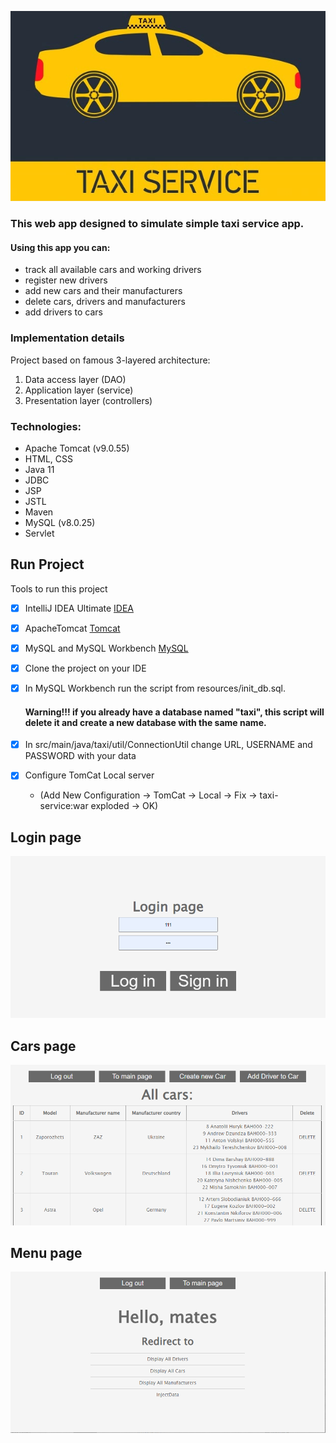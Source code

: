 ![image](src/main/resources/image/taxi-service.png)

### This web app designed to simulate simple taxi service app.
#### Using this app you can:
* track all available cars and working drivers
* register new drivers
* add new cars and their manufacturers
* delete cars, drivers and manufacturers
* add drivers to cars

### Implementation details
Project based on famous 3-layered architecture:
1. Data access layer (DAO)
1. Application layer (service)
1. Presentation layer (controllers)

### Technologies:
* Apache Tomcat (v9.0.55)
* HTML, CSS
* Java 11
* JDBC
* JSP
* JSTL
* Maven
* MySQL (v8.0.25)
* Servlet


## Run Project
Tools to run this project
- [x] IntelliJ IDEA Ultimate [IDEA](https://www.jetbrains.com/idea/download/#section=mac)
- [x] ApacheTomcat [Tomcat](https://tomcat.apache.org/download-90.cgi)
- [x] MySQL and MySQL Workbench [MySQL](https://www.mysql.com/downloads/)
- [x] Clone the project on your IDE
- [x] In MySQL Workbench run the script from resources/init_db.sql.
  #### Warning!!! if you already have a database named "taxi", this script will delete it and create a new database with the same name.

- [x] In src/main/java/taxi/util/ConnectionUtil change URL, USERNAME and PASSWORD with your data
- [x] Configure TomCat Local server
  * (Add New Configuration -> TomCat -> Local -> Fix -> taxi-service:war exploded -> OK)


## Login page
![login](src/main/resources/image/login.png)
## Cars page
![cars](src/main/resources/image/cars_drivers_page.png)
## Menu page
![menu](src/main/resources/image/menu_page.png)

